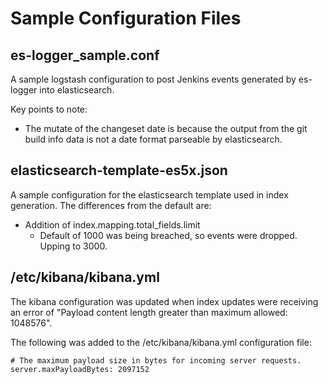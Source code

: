 Sample Configuration Files
==========================

## es-logger\_sample.conf

A sample logstash configuration to post Jenkins events generated by es-logger into
elasticsearch.

Key points to note:
* The mutate of the changeset date is because the output from the git build info data is not
  a date format parseable by elasticsearch.

## elasticsearch-template-es5x.json

A sample configuration for the elasticsearch template used in index generation.  The
differences from the default are:
* Addition of index.mapping.total\_fields.limit
    * Default of 1000 was being breached, so events were dropped.  Upping to 3000.

## /etc/kibana/kibana.yml

The kibana configuration was updated when index updates were receiving an error of
"Payload content length greater than maximum allowed: 1048576".

The following was added to the /etc/kibana/kibana.yml configuration file:
```
# The maximum payload size in bytes for incoming server requests.
server.maxPayloadBytes: 2097152
```
